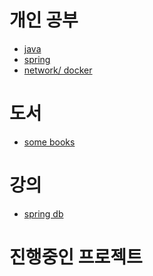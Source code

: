 
# 개인 공부
- [java](https://github.com/summerr0-0/java)
- [spring](https://github.com/summerr0-0/spring) 
- [network/ docker](https://github.com/summerr0-0/network)


# 도서
- [some books](https://github.com/Good-Developer-9492/RGD-Study)  


# 강의
- [spring db](https://github.com/summerr0-0/spring-db/blob/main/README.md)

# 진행중인 프로젝트

<!---
summerr0-0/summerr0-0 is a ✨ special ✨ repository because its `README.md` (this file) appears on your GitHub profile.
You can click the Preview link to take a look at your changes.
--->
